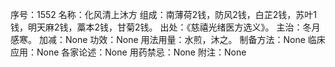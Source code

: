 序号：1552
名称：化风清上沐方
组成：南薄荷2钱，防风2钱，白芷2钱，苏叶1钱，明天麻2钱，藁本2钱，甘菊2钱。
出处：《慈禧光绪医方选义》。
主治：冬月感寒。
加减：None
功效：None
用法用量：水煎，沐之。
制备方法：None
临床应用：None
各家论述：None
用药禁忌：None
附注：None
